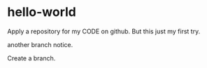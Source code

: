 # hello-world
Apply a repository for my CODE on github. But this just my first try.

another branch notice.

Create a branch.


